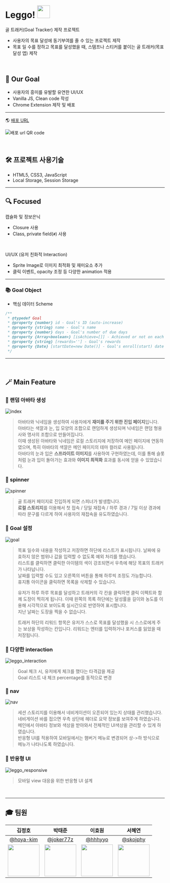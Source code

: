 


# Leggo! <img src="https://user-images.githubusercontent.com/50583262/143018665-e545dd38-a0ae-4694-9793-6efc7fee637c.png" width="40">

골 트래커(Goal Tracker) 제작 프로젝트

- 사용자의 목표 달성에 동기부여를 줄 수 있는 프로젝트 제작
- 목표 일 수를 정하고 목표를 달성했을 때, 스탬프나 스티커를 붙이는 골 트래커(목표 달성 앱) 제작

<br>

## 💫 Our Goal

- 사용자의 흥미를 유발할 유연한 UI/UX
- Vanilla JS, Clean code 작성
- Chrome Extension 제작 및 배포

---

🌎 [배포 URL](http://leggo.seohey.co.kr/)

![배포 url QR code](https://user-images.githubusercontent.com/41777022/143009141-99eab821-7187-4d5b-a8b7-de8b3aca7c73.png)

<br>

## 🛠 프로젝트 사용기술

- HTML5, CSS3, JavaScript
- Local Storage, Session Storage

---

## 🔍 Focused

캡슐화 및 정보은닉

- Closure 사용
- Class, private field(`#`) 사용

<br>

UI/UX (유저 친화적 Interaction)

- Sprite Image로 이미지 최적화 및 재미요소 추가
- 클릭 이벤트, opacity 조정 등 다양한 animation 적용

---

### 📚 Goal Object

- 핵심 데이터 Scheme

```js
/**
 * @typedef Goal
 * @property {number} id - Goal's ID (auto-increase)
 * @property {string} name - Goal's name
 * @property {number} days - Goal's number of due days
 * @property {Array<boolean>} [isAchieve=[]] - Achieved or not on each of days
 * @property {string} [rewards=''] - Goal's rewards
 * @property {Date} [startDate=new Date()] - Goal's enroll(start) date
 */
```

---

<br>

## 🪄 Main Feature

### 📌 랜덤 아바타 생성

![index](https://user-images.githubusercontent.com/37561621/139051068-816f006a-8a24-4d2c-9952-671b3e7d650c.gif)

> 아바타와 닉네임을 생성하여 사용자에게 **재미를 주기 위한 진입 페이지**입니다.  
> 아바타는 색깔과 눈, 입 모양의 조합으로 랜덤하게 생성되며 닉네임은 랜덤 형용사와 명사의 조합으로 만들어집니다.  
> 이때 생성된 아바타와 닉네임은 로컬 스토리지에 저장하여 메인 페이지에 연동하였으며, 특히 아바타의 색깔은 메인 페이지의 테마 컬러로 사용됩니다.  
> 아바타의 눈과 입은 **스프라이트 이미지**를 사용하여 구현하였는데, 이를 통해 슬롯처럼 눈과 입이 돌아가는 효과와 **이미지 최적화** 효과를 동시에 얻을 수 있었습니다.

### 📌 spinner

![spinner](https://user-images.githubusercontent.com/37561621/139051053-d7b27b26-dd9c-4cb9-9462-6c58ae5d9f84.gif)

> 골 트래커 페이지로 진입하게 되면 스피너가 발생합니다.  
> **로컬 스토리지**를 이용해서 첫 접속 / 당일 재접속 / 하루 경과 / 7일 이상 경과에 따라 문구를 다르게 하여 사용자의 재접속을 유도하였습니다.

### 📌 Goal 설정

![goal](https://user-images.githubusercontent.com/37561621/139051085-5bab2bbb-bc30-43b4-a550-476075fef73e.gif)

> 목표 일수와 내용을 작성하고 저장하면 하단에 리스트가 표시됩니다. 날짜에 유효하지 않은 범위나 값을 입력할 수 없도록 예외 처리를 했습니다.  
> 리스트를 클릭하면 클릭한 아이템의 색이 강조되면서 우측에 해당 목표의 트래커가 나타납니다.  
> 날짜를 입력할 수도 있고 오른쪽의 버튼을 통해 하루씩 조정도 가능합니다.  
> 휴지통 아이콘을 클릭하면 목록을 삭제할 수 있습니다.
>
> 유저가 하루 하루 목표를 달성하고 트래커의 각 칸을 클릭하면 클릭 이펙트와 함께 도장이 찍히게 됩니다. 이때 왼쪽의 목록 하단에는 달성률을 길이와 농도를 이용해 시각적으로 보이도록 실시간으로 반영하여 표시합니다.  
> 지난 날짜는 도장을 찍을 수 없습니다.
>
> 트래커 하단의 리워드 항목은 유저가 스스로 목표를 달성했을 시 스스로에게 주는 보상을 작성하는 칸입니다. 리워드는 엔터를 입력하거나 포커스를 잃었을 때 저장됩니다.

### 📌 다양한 interaction

![leggo_interaction](https://user-images.githubusercontent.com/41777022/143014852-fd03055f-dbb8-4407-9aa3-ff8ef377ed1f.gif)

> Goal 체크 시, 유저에게 체크를 했다는 타격감을 제공  
> Goal 리스트 내 체크 percentage를 동적으로 변경

### 📌 nav

![nav](https://user-images.githubusercontent.com/37561621/139051080-75ea5a1e-6f8f-4c3e-a973-8e9ee3959a6e.gif)

> 세션 스토리지를 이용해서 네비게이션이 오픈되어 있는지 상태를 관리했습니다.  
> 네비게이션 바를 접으면 우측 상단에 헤더로 요약 정보를 보여주게 하였습니다.  
> 메인에서 아바타 정보와 색상을 받아와서 전체적인 UI색상을 관리할 수 있게 하였습니다.  
> 반응형 UI를 적용하여 모바일에서는 햄버거 메뉴로 변경되어 상->하 방식으로 메뉴가 나타나도록 하였습니다.

### 📌 반응형 UI

![leggo_responsive](https://user-images.githubusercontent.com/41777022/143014879-bb639153-943d-4acf-a82e-da24911e5299.gif)

> 모바일 view 대응을 위한 반응형 UI 설계

<br>

---

## 🎓 팀원

| 김정호 | 박태준 | 이효원 | 서혜연 |
| :--------: | :--------: | :--------: | :--------: |
| [@hoya-kim](https://github.com/hoya-kim) | [@joker77z](https://github.com/joker77z) | [@hhhyyo](https://github.com/hhhyyo) | [@skojphy](https://github.com/skojphy) |
| <img src="https://avatars.githubusercontent.com/hoya-kim" width="100">     | <img src="https://avatars.githubusercontent.com/joker77z" width="100">      | <img src="https://avatars.githubusercontent.com/hhhyyo" width="100">      | <img src="https://avatars.githubusercontent.com/skojphy" width="100"> |
